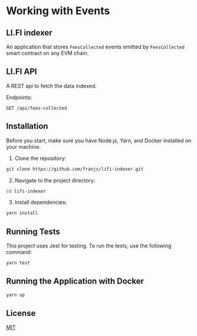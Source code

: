 # Working with Events

## LI.FI indexer

An application that stores `FeesCollected` events emitted by `FeesCollected` smart contract on any EVM chain.

## LI.FI API

A REST api to fetch the data indexed.

Endpoints:

```
GET /api/fees-collected
```

## Installation

Before you start, make sure you have Node.js, Yarn, and Docker installed on your machine.

1. Clone the repository:

```sh
git clone https://github.com/franjs/lifi-indexer.git
```

2. Navigate to the project directory:

```sh
cd lifi-indexer
```

3. Install dependencies:

```sh
yarn install
```

## Running Tests

This project uses Jest for testing. To run the tests, use the following command:

```sh
yarn test
```

## Running the Application with Docker

```sh
yarn up
```

## License

[MIT](https://choosealicense.com/licenses/mit/)
